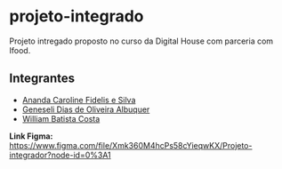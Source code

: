 # projeto-integrado
Projeto intregado proposto no curso da Digital House com parceria com Ifood.

## Integrantes

- [Ananda Caroline Fidelis e Silva](https://github.com/anandaFidelis)
- [Geneseli Dias de Oliveira Albuquer](https://github.com/geneselidias)
- [William Batista Costa](https://github.com/williambcosta) 


**Link Figma:** https://www.figma.com/file/Xmk360M4hcPs58cYieqwKX/Projeto-integrador?node-id=0%3A1
